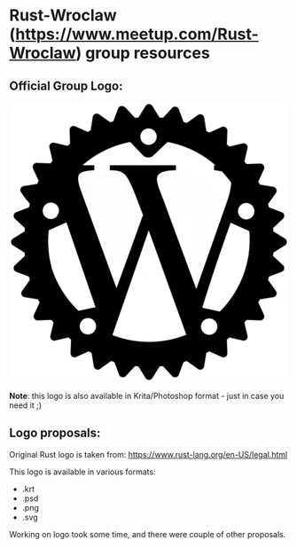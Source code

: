 Rust-Wroclaw (https://www.meetup.com/Rust-Wroclaw) group resources
==================================================================

Official Group Logo:
--------------------

![Rust-Wroclaw-Logo-Official](rust-wroclaw-logo.png)

**Note**: this logo is also available in Krita/Photoshop format - just in case you need it ;)

Logo proposals:
---------------

Original Rust logo is taken from: https://www.rust-lang.org/en-US/legal.html

This logo is available in various formats:
- .krt
- .psd
- .png 
- .svg

Working on logo took some time, and there were couple of other proposals.

